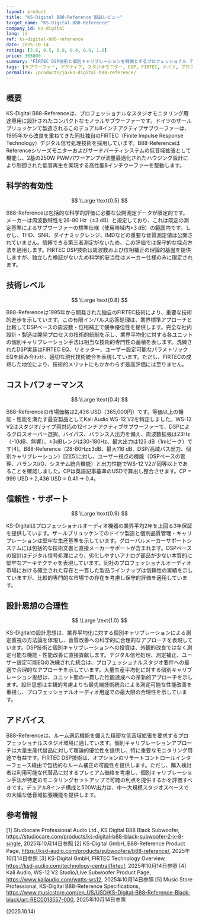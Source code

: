 ```yaml
---
layout: product
title: "KS-Digital B88-Reference 製品レビュー"
target_name: "KS-Digital B88-Reference"
company_id: ks-digital
lang: ja
ref: ks-digital-b88-reference
date: 2025-10-14
rating: [3.6, 0.5, 0.8, 0.4, 0.9, 1.0]
price: 365000
summary: "FIRTEC DSP技術と個別キャリブレーションを特徴とするプロフェッショナル デュアル8インチ アクティブサブウーファー、スタジオモニタリング用途向け"
tags: [サブウーファー, アクティブ, スタジオモニター, DSP, FIRTEC, ドイツ, プロフェッショナルオーディオ]
permalink: /products/ja/ks-digital-b88-reference/
---
```


## 概要

KS-Digital B88-Referenceは、プロフェッショナルなスタジオモニタリング用途専用に設計されたコンパクトなモノラルサブウーファーです。ドイツのザールブリュッケンで製造されるこのデュアル8インチアクティブサブウーファーは、1995年から改良を重ねてきた同社独自のFIRTEC（Finite Impulse Response Technology）デジタル信号処理技術を採用しています。B88-ReferenceはReferenceシリーズモニターおよびサードパーティシステムの低音域拡張として機能し、2基の250W PWMパワーアンプが流量最適化されたハウジング設計により制御された低音再生を実現する高性能8インチウーファーを駆動します。

## 科学的有効性

$$ \Large \text{0.5} $$

B88-Referenceは包括的な科学的評価に必要な公開測定データが限定的です。メーカーは周波数特性を28-80 Hz（±3 dB）と規定しており、これは既定の測定基準によるサブウーファーの標準仕様（使用帯域内±3 dB）の範囲内です。しかし、THD、SNR、ダイナミックレンジ、IMDなどの重要な音質測定値は公開されていません。信頼できる第三者測定がないため、この評価では保守的な採点方法を適用します。FIRTEC DSP技術は周波数および位相補正の理論的基盤を提供しますが、独立した検証がないため科学的妥当性はメーカー仕様のみに限定されます。

## 技術レベル

$$ \Large \text{0.8} $$

B88-Referenceは1995年から開発された独自のFIRTEC技術により、重要な技術的進歩を示しています。この有限インパルス応答処理は、業界標準アプローチと比較してDSPベースの周波数・位相補正で競争優位性を提供します。完全な社内設計・製造は開発プロセスの技術的統制を示し、業界平均化に対する各ユニットの個別キャリブレーション手法は相当な技術的専門性の蓄積を表します。洗練されたDSP実装はFIRTEC EQ、リミッター、ユーザー設定可能なパラメトリックEQを組み合わせ、適切な現代技術統合を表現しています。ただし、FIRTECの成熟した地位により、技術的メリットにもかかわらず最高評価には至りません。

## コストパフォーマンス

$$ \Large \text{0.4} $$

B88-Referenceの市場価格は2,436 USD（365,000円）です。等価以上の機能・性能を満たす最安製品としてKali Audio WS-12 V2を特定しました。WS-12 V2はスタジオ/ライブ両対応の12インチアクティブサブウーファーで、DSPによるクロスオーバー選択、バイパス、バランス入出力を備え、周波数拡張は23Hz（-10dB、無響）、±3dBレンジは30-180Hz、最大出力は123 dB（1mピーク）です[4]。B88-Reference（28-80Hz±3dB、最大116 dB、DSP/高域パス出力、個別キャリブレーション）[2][5]に対し、ユーザー視点の機能（DSPベースの管理、バランスI/O、システム統合機能）と出力性能でWS-12 V2が同等以上であることを確認しました。CPは英語記事基準のUSDで算出し整合させます。CP = 999 USD ÷ 2,436 USD = 0.41 → 0.4。

## 信頼性・サポート

$$ \Large \text{0.9} $$

KS-Digitalはプロフェッショナルオーディオ機器の業界平均2年を上回る3年保証を提供しています。ザールブリュッケンでのドイツ製造と個別品質管理・キャリブレーションは堅牢な生産基準を示しています。グローバルメーカーサポートシステムには包括的な技術文書と直接メーカーサポートが含まれます。DSPベースの設計はデジタル信号処理により、劣化しやすいアナログ部品が少ない本質的に堅牢なアーキテクチャを表現しています。同社のプロフェッショナルオーディオ市場における確立された存在と一貫した製品ラインナップは信頼性の実績を示していますが、比較的専門的な市場での存在を考慮し保守的評価を適用しています。

## 設計思想の合理性

$$ \Large \text{1.0} $$

KS-Digitalの設計思想は、業界平均化に対する個別キャリブレーションによる測定重視の方法論を体現し、音質改善への科学的に合理的なアプローチを表現しています。DSP技術と個別キャリブレーションへの投資は、外観的改良ではなく測定可能な機能・性能改善に直接貢献します。デジタル信号処理、測定補正、ユーザー設定可能EQの洗練された統合は、プロフェッショナルスタジオ要件への最適で合理的なアプローチを示しています。大量生産平均化に対する個別キャリブレーション思想は、ユニット間の一貫した性能達成への革新的アプローチを示します。設計思想は主観的考慮よりも最先端技術統合による測定可能な性能改善を重視し、プロフェッショナルオーディオ用途での最大限の合理性を示しています。

## アドバイス

B88-Referenceは、ルーム適応機能を備えた精密な低音域拡張を要求するプロフェッショナルスタジオ環境に適しています。個別キャリブレーションアプローチは大量生産代替品に対して理論的優位性を提供し、特に重要なモニタリング用途で有益です。FIRTEC DSP技術は、オプションのリモートコントロールインターフェース経由で包括的なルーム補正の可能性を提供します。ただし、購入検討者は利用可能な代替品に対するプレミアム価格を考慮し、個別キャリブレーション手法が特定のモニタリングセットアップで可聴の利点を提供するかを評価すべきです。デュアル8インチ構成と500W出力は、中～大規模スタジオスペースでの大幅な低音域拡張機能を提供します。

## 参考情報

[1] Studiocare Professional Audio Ltd., KS Digital B88 Black Subwoofer, https://studiocare.com/products/ks-digital-b88-black-subwoofer-2-x-8-single, 2025年10月14日参照
[2] KS-Digital GmbH, B88-Reference Product Page, https://ksd-audio.com/products/subwoofers/b88-reference/, 2025年10月14日参照
[3] KS-Digital GmbH, FIRTEC Technology Overview, https://ksd-audio.com/technology-central/firtec/, 2025年10月14日参照
[4] Kali Audio, WS-12 V2 Studio/Live Subwoofer Product Page, https://www.kaliaudio.com/watts-ws12, 2025年10月14日参照
[5] Music Store Professional, KS-Digital B88-Reference Specifications, https://www.musicstore.com/en_US/USD/KS-Digital-B88-Reference-Black-black/art-REC0013557-000, 2025年10月14日参照

(2025.10.14)
